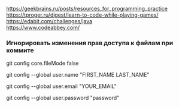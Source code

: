
https://geekbrains.ru/posts/resources_for_programming_practice    <br>
https://tproger.ru/digest/learn-to-code-while-playing-games/    <br>
https://edabit.com/challenges/java    <br>
https://www.codeabbey.com/    <br>

### Игнорировать изменения прав доступа к файлам при коммите
git config core.fileMode false 

git config --global user.name "FIRST_NAME LAST_NAME"

git config --global user.email "YOUR_EMAIL"

git config --global user.password "password"

